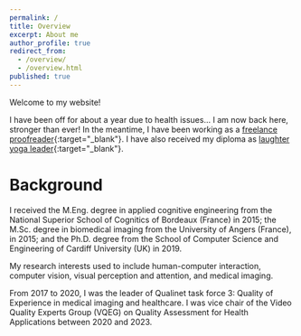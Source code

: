 ```yaml
---
permalink: /
title: Overview
excerpt: About me
author_profile: true
redirect_from:
  - /overview/
  - /overview.html
published: true
---
```

Welcome to my website!

I have been off for about a year due to health issues... I am now back here, stronger than ever!
In the meantime, I have been working as a [freelance proofreader](https://lulvk.github.io/freelance/){:target="_blank"}.
I have also received my diploma as [laughter yoga leader](https://lulvk.github.io/laughteryoga/){:target="_blank"}.

Background
==

I received the M.Eng. degree in applied cognitive engineering from the National Superior School of Cognitics of Bordeaux (France) in 2015; the M.Sc. degree in biomedical imaging from the University of Angers (France), in 2015; and the Ph.D. degree from the School of Computer Science and Engineering of Cardiff University (UK) in 2019.

My research interests used to include human-computer interaction, computer vision, visual perception and attention, and medical imaging.

From 2017 to 2020, I was the leader of Qualinet task force 3: Quality of Experience in medical imaging and healthcare. I was vice chair of the Video Quality Experts Group (VQEG) on Quality Assessment for Health Applications between 2020 and 2023.
